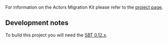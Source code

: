 For information on the Actors Migration Kit please refer to the [project page](http://scala.github.com/actors-migration/index.html).

## Development notes

To build this project you will need the [SBT 0.12.x](http://www.scala-sbt.org/release/docs/Getting-Started/Setup.html).